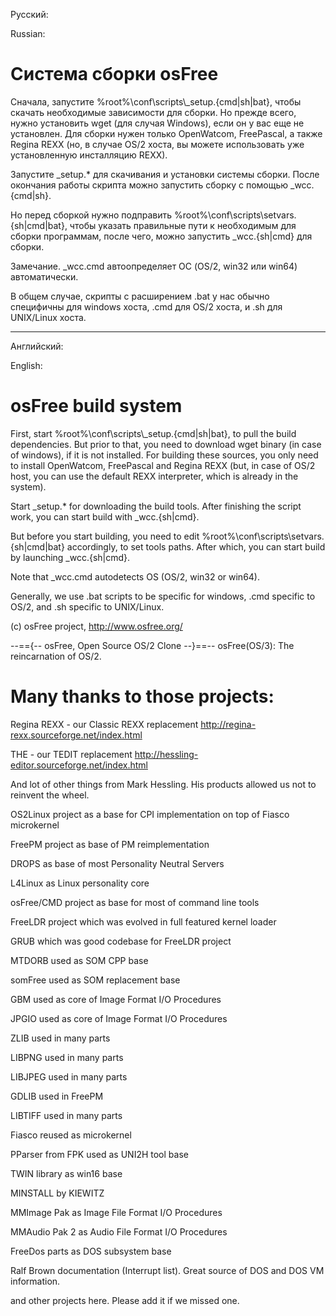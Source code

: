 Русский:

Russian:

# Система сборки osFree

Сначала, запустите %root%\\conf\\scripts\\_setup.{cmd|sh|bat}, чтобы скачать необходимые
зависимости для сборки. Но прежде всего, нужно установить wget (для случая Windows), если
он у вас еще не установлен. Для сборки нужен только OpenWatcom, FreePascal, а также Regina
REXX (но, в случае OS/2 хоста, вы можете использовать уже установленную инсталляцию REXX).

Запустите _setup.* для скачивания и установки системы сборки.
После окончания работы скрипта можно запустить сборку с помощью _wcc.{cmd|sh}.

Но перед сборкой нужно подправить %root%\conf\scripts\setvars.{sh|cmd|bat}, чтобы указать правильные
пути к необходимым для сборки программам, после чего, можно запустить _wcc.{sh|cmd} для
сборки.

Замечание. _wcc.cmd автоопределяет ОС (OS/2, win32 или win64) автоматически.

В общем случае, скрипты с расширением .bat у нас обычно специфичны для windows хоста,
.cmd для OS/2 хоста, и .sh для UNIX/Linux хоста.


---

Английский:

English:

# osFree build system

First, start %root%\\conf\\scripts\\_setup.{cmd|sh|bat}, to pull the build dependencies.
But prior to that, you need to download wget binary (in case of windows), if it
is not installed. For building these sources, you only need to install OpenWatcom,
FreePascal and Regina REXX (but, in case of OS/2 host, you can use the default REXX
interpreter, which is already in the system).

Start _setup.* for downloading the build tools.
After finishing the script work, you can start build with _wcc.{sh|cmd}.

But before you start building, you need to edit %root%\conf\scripts\setvars.{sh|cmd|bat} accordingly, to set tools
paths. After which, you can start build by launching _wcc.{sh|cmd}.

Note that _wcc.cmd autodetects OS (OS/2, win32 or win64).

Generally, we use .bat scripts to be specific for windows, .cmd specific to OS/2, and
.sh specific to UNIX/Linux.

(c) osFree project,
http://www.osfree.org/

--=={-- osFree, Open Source OS/2 Clone --}==--
osFree(OS/3): The reincarnation of OS/2.

# Many thanks to those projects:

Regina REXX - our Classic REXX replacement http://regina-rexx.sourceforge.net/index.html

THE - our TEDIT replacement http://hessling-editor.sourceforge.net/index.html

And lot of other things from Mark Hessling. His products allowed us not to reinvent the wheel.

OS2Linux project as a base for CPI implementation on top of Fiasco microkernel

FreePM project as base of PM reimplementation

DROPS as base of most Personality Neutral Servers

L4Linux as Linux personality core

osFree/CMD project as base for most of command line tools

FreeLDR project which was evolved in full featured kernel loader

GRUB which was good codebase for FreeLDR project

MTDORB used as SOM CPP base

somFree used as SOM replacement base

GBM used as core of Image Format I/O Procedures

JPGIO used as core of Image Format I/O Procedures

ZLIB used in many parts

LIBPNG used in many parts

LIBJPEG used in many parts

GDLIB used in FreePM

LIBTIFF used in many parts

Fiasco reused as microkernel

PParser from FPK used as UNI2H tool base

TWIN library as win16 base

MINSTALL by KIEWITZ

MMImage Pak as Image File Format I/O Procedures

MMAudio Pak 2 as Audio File Format I/O Procedures

FreeDos parts as DOS subsystem base

Ralf Brown documentation (Interrupt list). Great source of DOS and DOS VM information.


and other projects here. Please add it if we missed one.
